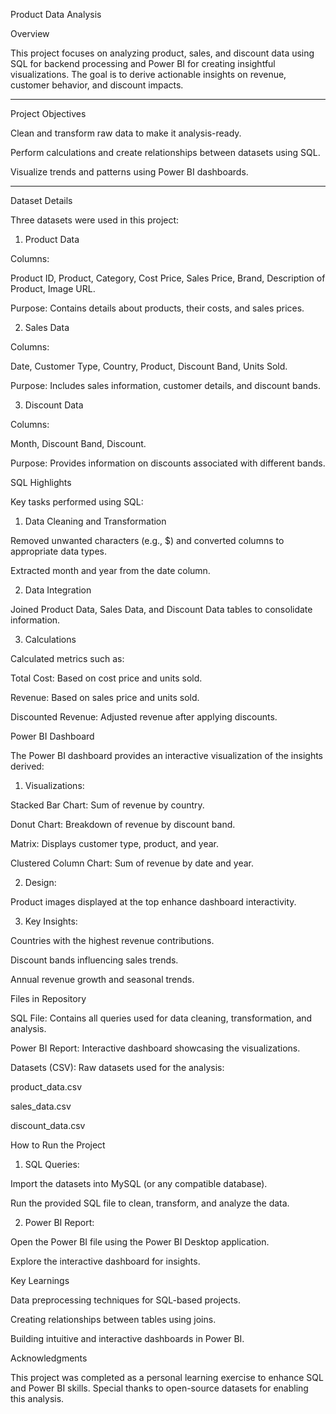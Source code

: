 Product Data Analysis

Overview

This project focuses on analyzing product, sales, and discount data using SQL for backend processing and Power BI for creating insightful visualizations. The goal is to derive actionable insights on revenue, customer behavior, and discount impacts.


---

Project Objectives

Clean and transform raw data to make it analysis-ready.

Perform calculations and create relationships between datasets using SQL.

Visualize trends and patterns using Power BI dashboards.



---

Dataset Details

Three datasets were used in this project:

1. Product Data

Columns:

Product ID, Product, Category, Cost Price, Sales Price, Brand, Description of Product, Image URL.


Purpose: Contains details about products, their costs, and sales prices.



2. Sales Data

Columns:

Date, Customer Type, Country, Product, Discount Band, Units Sold.


Purpose: Includes sales information, customer details, and discount bands.



3. Discount Data

Columns:

Month, Discount Band, Discount.


Purpose: Provides information on discounts associated with different bands.



SQL Highlights

Key tasks performed using SQL:

1. Data Cleaning and Transformation

Removed unwanted characters (e.g., $) and converted columns to appropriate data types.

Extracted month and year from the date column.



2. Data Integration

Joined Product Data, Sales Data, and Discount Data tables to consolidate information.



3. Calculations

Calculated metrics such as:

Total Cost: Based on cost price and units sold.

Revenue: Based on sales price and units sold.

Discounted Revenue: Adjusted revenue after applying discounts.



Power BI Dashboard

The Power BI dashboard provides an interactive visualization of the insights derived:

1. Visualizations:

Stacked Bar Chart: Sum of revenue by country.

Donut Chart: Breakdown of revenue by discount band.

Matrix: Displays customer type, product, and year.

Clustered Column Chart: Sum of revenue by date and year.



2. Design:

Product images displayed at the top enhance dashboard interactivity.



3. Key Insights:

Countries with the highest revenue contributions.

Discount bands influencing sales trends.

Annual revenue growth and seasonal trends.



Files in Repository

SQL File: Contains all queries used for data cleaning, transformation, and analysis.

Power BI Report: Interactive dashboard showcasing the visualizations.

Datasets (CSV): Raw datasets used for the analysis:

product_data.csv

sales_data.csv

discount_data.csv



How to Run the Project

1. SQL Queries:

Import the datasets into MySQL (or any compatible database).

Run the provided SQL file to clean, transform, and analyze the data.



2. Power BI Report:

Open the Power BI file using the Power BI Desktop application.

Explore the interactive dashboard for insights.




Key Learnings

Data preprocessing techniques for SQL-based projects.

Creating relationships between tables using joins.

Building intuitive and interactive dashboards in Power BI.



Acknowledgments

This project was completed as a personal learning exercise to enhance SQL and Power BI skills. Special thanks to open-source datasets for enabling this analysis.
